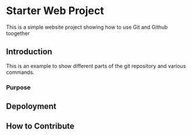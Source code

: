 # Starter Web Project

This is a simple website project showing  how to use Git and Github toogether

## Introduction

This is an example to show different parts of the git repository and various commands.

### Purpose

## Depoloyment

## How to Contribute